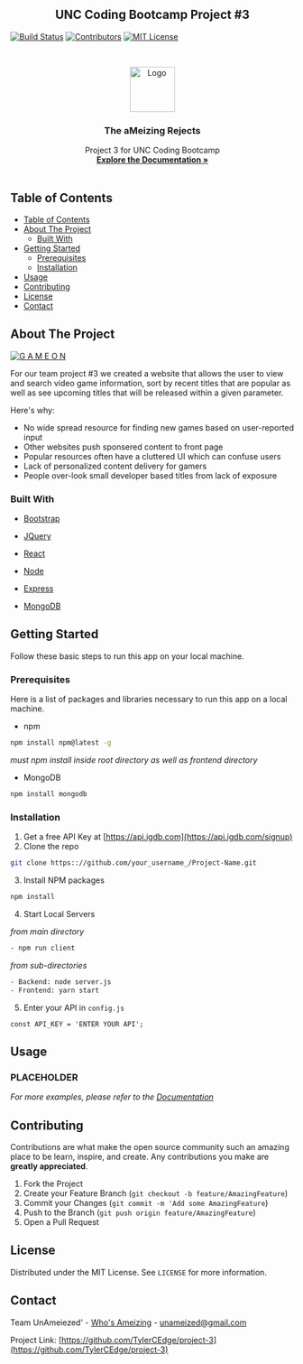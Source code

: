 <p>
<h2 align="center">UNC Coding Bootcamp Project #3</h2>
</p>
<!-- PROJECT SHIELDS -->

[![Build Status][build-shield]]()
[![Contributors][contributors-shield]]()
[![MIT License][license-shield]][license-url]

<!-- PROJECT LOGO -->
<br />
<p align="center">
  <a href="https://github.com/TylerCEdge/project-3">
    <img src="https://github.com/TylerCEdge/project-3/blob/master/frontend/src/logo.png" alt="Logo" width="80" height="80">
  </a>

  <h3 align="center">The aMeizing Rejects</h3>

  <p align="center">
    Project 3 for UNC Coding Bootcamp 
    <br />
    <a href="https://github.com/TylerCEdge/project-3"><strong>Explore the Documentation »</strong></a>
    <br />
    <br />
  </p>
</p>

<!-- TABLE OF CONTENTS -->

## Table of Contents

- [Table of Contents](#table-of-contents)
- [About The Project](#about-the-project)
  - [Built With](#built-with)
- [Getting Started](#getting-started)
  - [Prerequisites](#prerequisites)
  - [Installation](#installation)
- [Usage](#usage)
- [Contributing](#contributing)
- [License](#license)
- [Contact](#contact)

<!-- ABOUT THE PROJECT -->

## About The Project

[![G A M E O N][product-screenshot]](https://github.com/TylerCEdge/project-3/blob/master/DevReadme/FrontEnd/UI/productScreenShot.png)

<!--!!!!!!add deployed link here!!!!!!-->

For our team project #3 we created a website that allows the user to view and search video game information, sort by recent titles that are popular as well as see upcoming titles that will be released within a given parameter.

Here's why:

<!--Put some bullet points about why we built this app, I.E. the problems we're trying to address with this app.  -->

- No wide spread resource for finding new games based on user-reported input
- Other websites push sponsered content to front page
- Popular resources often have a cluttered UI which can confuse users
- Lack of personalized content delivery for gamers
- People over-look small developer based titles from lack of exposure

### Built With

<!-- This section should list any major frameworks that you built your project using. -->

- [Bootstrap](https://getbootstrap.com)
- [JQuery](https://jquery.com)
- [React](https://React.com)
- [Node](https://node.com)
- [Express](https://laravel.com)
- [MongoDB](https://www.mongodb.com/)

  <!-- GETTING STARTED -->

## Getting Started

Follow these basic steps to run this app on your local machine.

### Prerequisites

Here is a list of packages and libraries necessary to run this app on a local machine.

- npm

```sh
npm install npm@latest -g
```
_must npm install inside root directory as well as frontend directory_

- MongoDB

```sh
npm install mongodb
```

### Installation

1. Get a free API Key at [https://api.igdb.com](https://api.igdb.com/signup)
2. Clone the repo

```sh
git clone https:://github.com/your_username_/Project-Name.git
```

3. Install NPM packages

```sh
npm install
```

4. Start Local Servers

  _from main directory_ 

```sh
- npm run client

```
  _from sub-directories_
```sh
- Backend: node server.js
- Frontend: yarn start
```

5. Enter your API in `config.js`

```JS
const API_KEY = 'ENTER YOUR API';
```

<!-- USAGE EXAMPLES -->

## Usage

<!-- Use this space to show useful examples of how a project can be used. Additional screenshots, code examples and demos work well in this space. You may also link to more resources. -->

<p>
<h3>PLACEHOLDER</h3>
</p>

_For more examples, please refer to the [Documentation](https://github.com/TylerCEdge/project-3/blob/master/README.md)_

<!-- CONTRIBUTING -->

## Contributing

Contributions are what make the open source community such an amazing place to be learn, inspire, and create. Any contributions you make are **greatly appreciated**.

1. Fork the Project
2. Create your Feature Branch (`git checkout -b feature/AmazingFeature`)
3. Commit your Changes (`git commit -m 'Add some AmazingFeature`)
4. Push to the Branch (`git push origin feature/AmazingFeature`)
5. Open a Pull Request

<!-- LICENSE -->

## License

Distributed under the MIT License. See `LICENSE` for more information.

<!-- CONTACT -->

## Contact

Team UnAmeiezed' - [Who's Ameizing](https://i.imgur.com/a6hu0Bx.mp4) - unameized@gmail.com

Project Link: [https://github.com/TylerCEdge/project-3](https://github.com/TylerCEdge/project-3)

<!-- MARKDOWN LINKS & IMAGES -->

[build-shield]: https://img.shields.io/badge/build-passing-brightgreen.svg?style=flat-square
[contributors-shield]: https://img.shields.io/badge/contributors-5-orange.svg?style=flat-square
[license-shield]: https://img.shields.io/badge/license-MIT-blue.svg?style=flat-square
[license-url]: https://choosealicense.com/licenses/mit
[product-screenshot]: https://github.com/TylerCEdge/project-3/blob/master/DevReadme/FrontEnd/UI/productScreenShot.png
